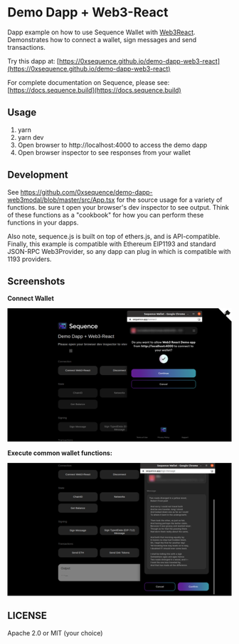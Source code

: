 Demo Dapp + Web3-React
=====================

Dapp example on how to use Sequence Wallet with [Web3React](https://github.com/Uniswap/web3-react). Demonstrates how to connect a wallet, sign messages and send transactions.

Try this dapp at: [https://0xsequence.github.io/demo-dapp-web3-react](https://0xsequence.github.io/demo-dapp-web3-react)

For complete documentation on Sequence, please see: [https://docs.sequence.build](https://docs.sequence.build)

## Usage

1. yarn
2. yarn dev
3. Open browser to http://localhost:4000 to access the demo dapp
4. Open browser inspector to see responses from your wallet

## Development

See https://github.com/0xsequence/demo-dapp-web3modal/blob/master/src/App.tsx for the source
usage for a variety of functions. be sure t open your browser's dev inspector to see output.
Think of these functions as a "cookbook" for how you can perform these functions in your dapps.

Also note, sequence.js is built on top of ethers.js, and is API-compatible. Finally, this example
is compatible with Ethereum EIP1193 and standard JSON-RPC Web3Provider, so any dapp can plug in
which is compatible with 1193 providers.



## Screenshots

**Connect Wallet**

![Connect Wallet](./screenshots/screen-open.png)


**Execute common wallet functions:**

![Wallet functions](./screenshots/screen-txn.png)



## LICENSE

Apache 2.0 or MIT (your choice)